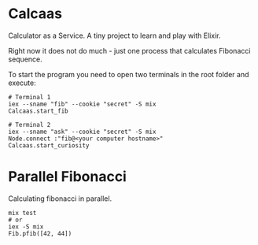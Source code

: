 # Calcaas

Calculator as a Service. A tiny project to learn and play with Elixir.

Right now it does not do much - just one process that calculates Fibonacci sequence.

To start the program you need to open two terminals in the root folder and execute:

```
# Terminal 1
iex --sname "fib" --cookie "secret" -S mix
Calcaas.start_fib
```

```
# Terminal 2
iex --sname "ask" --cookie "secret" -S mix
Node.connect :"fib@<your computer hostname>"
Calcaas.start_curiosity
```

# Parallel Fibonacci 

Calculating fibonacci in parallel.

```
mix test
# or
iex -S mix
Fib.pfib([42, 44])
```
